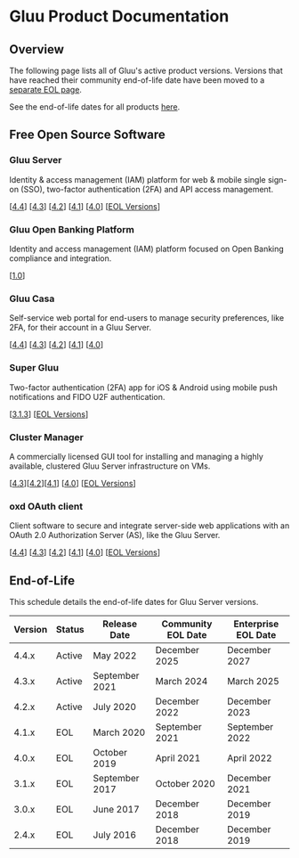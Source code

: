 # Gluu Product Documentation

## Overview

The following page lists all of Gluu's active product versions. Versions that have reached their community end-of-life date have been moved to a [separate EOL page](./eol.md).

See the end-of-life dates for all products [here](#end-of-life).

## Free Open Source Software

### Gluu Server 
Identity & access management (IAM) platform for web & mobile single sign-on (SSO), two-factor authentication (2FA) and API access management. 

[[4.4](./gluu-server/4.4)] [[4.3](./gluu-server/4.3)] [[4.2](./gluu-server/4.2)] [[4.1](./gluu-server/4.1)] [[4.0](./gluu-server/4.0)] [[EOL Versions](./eol.md)]

### Gluu Open Banking Platform
Identity and access management (IAM) platform focused on Open Banking compliance and integration. 

[[1.0](./openbanking/1.0.0)]

### Gluu Casa
Self-service web portal for end-users to manage security preferences, like 2FA, for their account in a Gluu Server.  

[[4.4](./casa/4.4)] [[4.3](./casa/4.3)] [[4.2](./casa/4.2)] [[4.1](./casa/4.1)] [[4.0](./casa/4.0)]

### Super Gluu 
Two-factor authentication (2FA) app for iOS & Android using mobile push notifications and FIDO U2F authentication.

[[3.1.3](./supergluu/3.1.3)] [[EOL Versions](./eol.md)]

### Cluster Manager 
A commercially licensed GUI tool for installing and managing a highly available, clustered Gluu Server infrastructure on VMs.  

[[4.3](./cm/4.3)][[4.2](./cm/4.2)][[4.1](./cm/4.1)] [[4.0](./cm/4.0)] [[EOL Versions](./eol.md)]

### oxd OAuth client
Client software to secure and integrate server-side web applications with an OAuth 2.0 Authorization Server (AS), like the Gluu Server.

[[4.4](./oxd/4.4)] [[4.3](./oxd/4.3)] [[4.2](./oxd/4.2)] [[4.1](./oxd/4.1)] [[4.0](./oxd/4.0)]  [[EOL Versions](./eol.md)]


## End-of-Life

This schedule details the end-of-life dates for Gluu Server versions.

| Version | Status | Release Date | Community EOL Date | Enterprise EOL Date  |
| --- | --- | --- | --- | --- |
| 4.4.x | Active | May 2022 | December 2025 | December 2027 |
| 4.3.x | Active | September 2021 | March 2024 | March 2025 |
| 4.2.x | Active | July 2020 | December 2022 | December 2023 |
| 4.1.x | EOL | March 2020 | September 2021 | September 2022 |
| 4.0.x | EOL | October 2019 | April 2021 | April 2022 |
| 3.1.x | EOL | September 2017 | October 2020 | December 2021 |
| 3.0.x | EOL | June 2017 | December 2018 | December 2019 |
| 2.4.x | EOL | July 2016 | December 2018 | December 2019|

